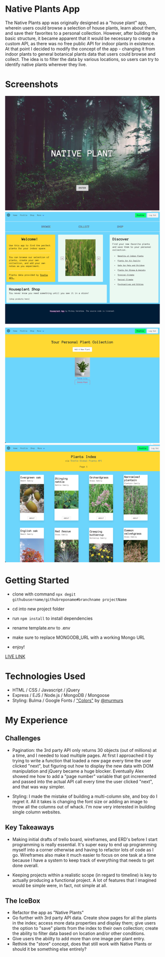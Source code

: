 # Native Plants App

The Native Plants app was originally designed as a "house plant" app, wherein users could browse a selection of house plants, learn about them, and save their favorites to a personal collection. However, after building the basic structure, it became apparent that it would be necessary to create a custom API, as there was no free public API for indoor plants in existence. At that point I decided to modify the concept of the app - changing it from indoor plants to general botanical plants data that users could browse and collect. The idea is to filter the data by various locations, so users can try to identify native plants wherever they live.

# Screenshots

![Landing Page](/public/images/landing.png)
![Home Page](/public/images/home.png)
![Profile Page](/public/images/profile.png)
![Index Page](/public/images/index.png)

# Getting Started

- clone with command `npx degit githubusername/githubreponame#branchname projectName`

- cd into new project folder

- run `npm install` to install dependencies

- rename template.env to .env

- make sure to replace MONGODB_URL with a working Mongo URL

- enjoy!


[LIVE LINK](https://houseplant7mv.herokuapp.com/)


# Technologies Used

 - HTML / CSS / Javascript / jQuery
 - Express / EJS / Node.js / MongoDB / Mongoose
 - Styling: Bulma / Google Fonts / ["Colors"](http://clrs.cc/) by [@murmurs](https://github.com/mrmrs)



# My Experience

## Challenges

- Pagination: the 3rd party API only returns 30 objects (out of millions) at a time, and I needed to load multiple pages. At first I approached it by trying to write a function that loaded a new page every time the user clicked "next", but figuring out how to display the new data with DOM manipulation and jQuery became a huge blocker. Eventually Alex showed me how to add a "page number" variable that got incremented and passed into the actual API call every time the user clicked "next", and that was way simpler.

- Styling: I made the mistake of building a multi-column site, and boy do I regret it. All it takes is changing the font size or adding an image to throw all the columns out of whack. I'm now very interested in building single column websites.


## Key Takeaways

- Making initial drafts of trello board, wireframes, and ERD's before I start programming is really essential. It's super easy to end up programming myself into a corner otherwise and having to refactor lots of code as I go. Wireframes also make it much easier to focus on one task at a time because I have a system to keep track of everything that needs to get done overall.

- Keeping projects within a realistic scope (in regard to timeline) is key to actually producing a functional project. A lot of features that I imagined would be simple were, in fact, not simple at all.

## The IceBox

- Refactor the app as "Native Plants"
- Go further with 3rd party API data. Create show pages for all the plants in the index; access more data properties and display them; give users the option to "save" plants from the index to their own collection; create the ability to filter data based on location and/or other conditions.
- Give users the abiilty to add more than one image per plant entry.
- Rethink the "store" concept, does that still work with Native Plants or should it be something else entirely?

